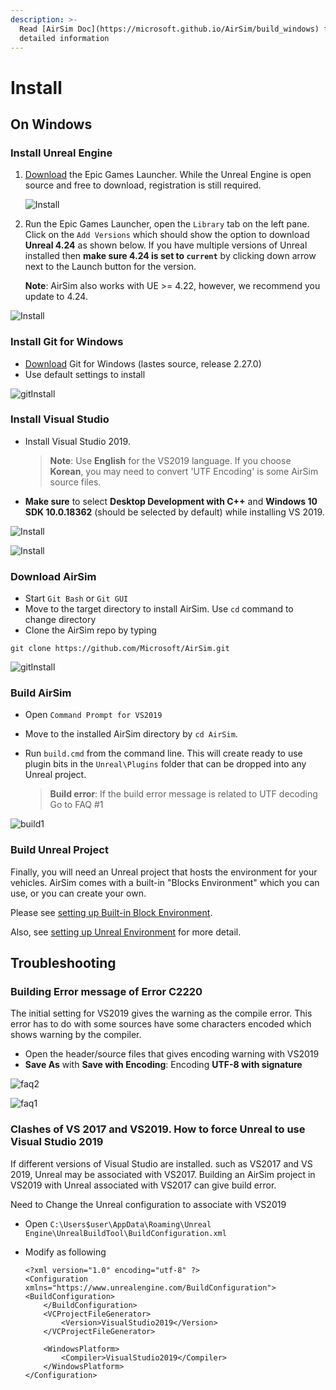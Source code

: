 ```yaml
---
description: >-
  Read [AirSim Doc](https://microsoft.github.io/AirSim/build_windows) for more
  detailed information
---
```


# Install

## On Windows

### Install Unreal Engine

1. [Download](https://www.unrealengine.com/download) the Epic Games Launcher. While the Unreal Engine is open source and free to download, registration is still required.

   ![Install](../../.gitbook/assets/install1.jpg)

2. Run the Epic Games Launcher, open the `Library` tab on the left pane. Click on the `Add Versions` which should show the option to download **Unreal 4.24** as shown below. If you have multiple versions of Unreal installed then **make sure 4.24 is set to `current`** by clicking down arrow next to the Launch button for the version.

   **Note**: AirSim also works with UE &gt;= 4.22, however, we recommend you update to 4.24.

![Install](../../.gitbook/assets/install2.jpg)

### Install Git for Windows

* [Download](https://git-scm.com/) Git for Windows \(lastes source, release 2.27.0\)
* Use default settings to install

![gitInstall](../../.gitbook/assets/gitInstall.jpg)

### Install Visual Studio

* Install Visual Studio 2019.

  > **Note**: Use **English** for the VS2019 language. If you choose **Korean**, you may need to convert 'UTF Encoding' is some AirSim source files.

* **Make sure** to select **Desktop Development with C++** and **Windows 10 SDK 10.0.18362** \(should be selected by default\) while installing VS 2019.

![Install](../../.gitbook/assets/install_vs1.jpg)

![Install](../../.gitbook/assets/install_vs2.jpg)

### Download AirSim

* Start `Git Bash` or `Git GUI`
* Move to the target directory to install AirSim. Use `cd` command to change directory
* Clone the AirSim repo by typing

```text
git clone https://github.com/Microsoft/AirSim.git
```

![gitInstall](../../.gitbook/assets/clone1.jpg)

### Build AirSim

* Open `Command Prompt for VS2019`
* Move to the installed AirSim directory by `cd AirSim`.
* Run `build.cmd` from the command line. This will create ready to use plugin bits in the `Unreal\Plugins` folder that can be dropped into any Unreal project.



  > **Build error**: If the build error message is related to UTF decoding Go to FAQ \#1

![build1](../../.gitbook/assets/build1.jpg)

### Build Unreal Project

Finally, you will need an Unreal project that hosts the environment for your vehicles. AirSim comes with a built-in "Blocks Environment" which you can use, or you can create your own.

Please see [setting up Built-in Block Environment](../tutorial/tutorial_block.md).

Also, see [setting up Unreal Environment](https://microsoft.github.io/AirSim/unreal_proj/) for more detail.

## Troubleshooting

###  Building Error message of Error C2220

The initial setting for VS2019 gives the warning as the compile error. This error has to do with some sources have some characters encoded which shows warning by the compiler.

* Open the header/source files that gives encoding warning with VS2019
* **Save As** with **Save with Encoding**: Encoding **UTF-8 with signature**

![faq2](../../.gitbook/assets/faq2.jpg)

![faq1](../../.gitbook/assets/FAQ1.jpg)

### Clashes of VS 2017 and VS2019. How to force Unreal to use Visual Studio 2019

If different versions of Visual Studio are installed. such as VS2017 and VS 2019, Unreal may be associated with VS2017. Building an AirSim project in VS2019 with Unreal associated with VS2017 can give build error.

Need to Change the Unreal configuration to associate with VS2019

* Open `C:\Users$user\AppData\Roaming\Unreal Engine\UnrealBuildTool\BuildConfiguration.xml`
* Modify as following

  ```markup
  <?xml version="1.0" encoding="utf-8" ?>
  <Configuration xmlns="https://www.unrealengine.com/BuildConfiguration">
  <BuildConfiguration>
      </BuildConfiguration>
      <VCProjectFileGenerator>
          <Version>VisualStudio2019</Version>
      </VCProjectFileGenerator>

      <WindowsPlatform>
          <Compiler>VisualStudio2019</Compiler>
      </WindowsPlatform>
  </Configuration>
  ```

